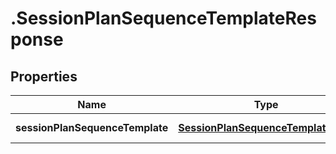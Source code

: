 # .SessionPlanSequenceTemplateResponse

## Properties

Name | Type | Description | Notes
------------ | ------------- | ------------- | -------------
**sessionPlanSequenceTemplate** | [**SessionPlanSequenceTemplateData**](SessionPlanSequenceTemplateData.md) |  | [default to undefined]

